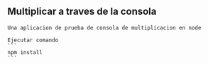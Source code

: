 

## Multiplicar a traves de la consola

    Una aplicacion de prueba de consola de multiplicacion en node

    Ejecutar comando
    ```
    npm install
    ```